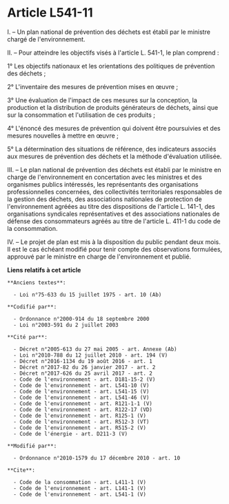 # Article L541-11

I. – Un plan national de prévention des déchets est établi par le ministre chargé de l'environnement. 

II. – Pour atteindre les objectifs visés à l'article L. 541-1, le plan comprend : 

1° Les objectifs nationaux et les orientations des politiques de prévention des déchets ; 

2° L'inventaire des mesures de prévention mises en œuvre ; 

3° Une évaluation de l'impact de ces mesures sur la conception, la production et la distribution de produits générateurs de
déchets, ainsi que sur la consommation et l'utilisation de ces produits ; 

4° L'énoncé des mesures de prévention qui doivent être poursuivies et des mesures nouvelles à mettre en œuvre ; 

5° La détermination des situations de référence, des indicateurs associés aux mesures de prévention des déchets et la méthode
d'évaluation utilisée. 

III. – Le plan national de prévention des déchets est établi par le ministre en charge de l'environnement en concertation
avec les ministres et des organismes publics intéressés, les représentants des organisations professionnelles concernées, des
collectivités territoriales responsables de la gestion des déchets, des associations nationales de protection de
l'environnement agréées au titre des dispositions de l'article L. 141-1, des organisations syndicales représentatives et des
associations nationales de défense des consommateurs agréés au titre de l'article L. 411-1 du code de la consommation. 

IV. – Le projet de plan est mis à la disposition du public pendant deux mois. Il est le cas échéant modifié pour tenir compte
des observations formulées, approuvé par le ministre en charge de l'environnement et publié.

**Liens relatifs à cet article**

	**Anciens textes**:

	  - Loi n°75-633 du 15 juillet 1975 - art. 10 (Ab)

	**Codifié par**:

	  - Ordonnance n°2000-914 du 18 septembre 2000
	  - Loi n°2003-591 du 2 juillet 2003

	**Cité par**:

	  - Décret n°2005-613 du 27 mai 2005 - art. Annexe (Ab)
	  - Loi n°2010-788 du 12 juillet 2010 - art. 194 (V)
	  - Décret n°2016-1134 du 19 août 2016 - art. 1
	  - Décret n°2017-82 du 26 janvier 2017 - art. 2
	  - Décret n°2017-626 du 25 avril 2017 - art. 2
	  - Code de l'environnement - art. D181-15-2 (V)
	  - Code de l'environnement - art. L541-10 (V)
	  - Code de l'environnement - art. L541-15 (V)
	  - Code de l'environnement - art. L541-46 (V)
	  - Code de l'environnement - art. R121-1-1 (V)
	  - Code de l'environnement - art. R122-17 (VD)
	  - Code de l'environnement - art. R125-1 (V)
	  - Code de l'environnement - art. R512-3 (VT)
	  - Code de l'environnement - art. R515-2 (V)
	  - Code de l'énergie - art. D211-3 (V)

	**Modifié par**:

	  - Ordonnance n°2010-1579 du 17 décembre 2010 - art. 10

	**Cite**:

	  - Code de la consommation - art. L411-1 (V)
	  - Code de l'environnement - art. L141-1 (V)
	  - Code de l'environnement - art. L541-1 (V)
